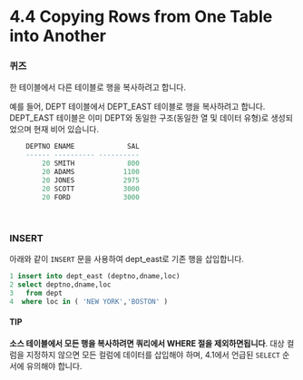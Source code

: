 # 4.4 Copying Rows from One Table into Another

### 퀴즈

한 테이블에서 다른 테이블로 행을 복사하려고 합니다. 

예를 들어, DEPT 테이블에서 DEPT_EAST 테이블로 행을 복사하려고 합니다. DEPT_EAST 테이블은 이미 DEPT와 동일한 구조(동일한 열 및 데이터 유형)로 생성되었으며 현재 비어 있습니다.

~~~sql
    DEPTNO ENAME             SAL
    ------ ---------- ----------
        20 SMITH             800
        20 ADAMS            1100
        20 JONES            2975
        20 SCOTT            3000
        20 FORD             3000
~~~

<br>

### INSERT

아래와 같이 `INSERT` 문을 사용하여 dept_east로 기존 행을 삽입합니다.

~~~sql
1 insert into dept_east (deptno,dname,loc)
2 select deptno,dname,loc
3   from dept
4  where loc in ( 'NEW YORK','BOSTON' )
~~~

#### TIP

**소스 테이블에서 모든 행을 복사하려면 쿼리에서 WHERE 절을 제외하면됩니다**. 대상 컬럼을 지정하지 않으면 모든 컬럼에 데이터를 삽입해야 하며, 4.1에서 언급된 `SELECT` 순서에 유의해야 합니다.
